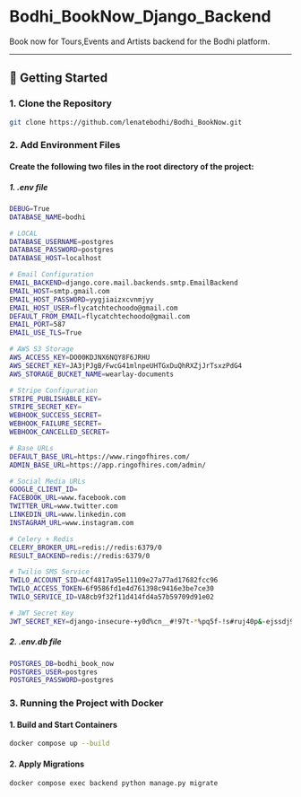 # Bodhi_BookNow_Django_Backend

Book now for Tours,Events and Artists backend for the Bodhi platform.

---

## 🚀 Getting Started

### 1. Clone the Repository
```bash
git clone https://github.com/lenatebodhi/Bodhi_BookNow.git

```

### 2. Add Environment Files

#### Create the following two files in the root directory of the project:
##### 1. .env file

```bash
DEBUG=True
DATABASE_NAME=bodhi

# LOCAL
DATABASE_USERNAME=postgres
DATABASE_PASSWORD=postgres
DATABASE_HOST=localhost

# Email Configuration
EMAIL_BACKEND=django.core.mail.backends.smtp.EmailBackend
EMAIL_HOST=smtp.gmail.com
EMAIL_HOST_PASSWORD=yygjiaizxcvnmjyy
EMAIL_HOST_USER=flycatchtechoodo@gmail.com
DEFAULT_FROM_EMAIL=flycatchtechoodo@gmail.com
EMAIL_PORT=587
EMAIL_USE_TLS=True

# AWS S3 Storage
AWS_ACCESS_KEY=DO00KDJNX6NQY8F6JRHU
AWS_SECRET_KEY=JA3jPJgB/FwcG41mlnpeUHTGxDuQhRXZjJrTsxzPdG4
AWS_STORAGE_BUCKET_NAME=wearlay-documents

# Stripe Configuration
STRIPE_PUBLISHABLE_KEY=
STRIPE_SECRET_KEY=
WEBHOOK_SUCCESS_SECRET=
WEBHOOK_FAILURE_SECRET=
WEBHOOK_CANCELLED_SECRET=

# Base URLs
DEFAULT_BASE_URL=https://www.ringofhires.com/
ADMIN_BASE_URL=https://app.ringofhires.com/admin/

# Social Media URLs
GOOGLE_CLIENT_ID=
FACEBOOK_URL=www.facebook.com
TWITTER_URL=www.twitter.com
LINKEDIN_URL=www.linkedin.com
INSTAGRAM_URL=www.instagram.com

# Celery + Redis
CELERY_BROKER_URL=redis://redis:6379/0
RESULT_BACKEND=redis://redis:6379/0

# Twilio SMS Service
TWILO_ACCOUNT_SID=ACf4817a95e11109e27a77ad17682fcc96
TWILO_ACCESS_TOKEN=6f9586fd1e4d761398c9416e3be7ce30
TWILO_SERVICE_ID=VA8cb9f32f11d414fd4a57b59709d91e02

# JWT Secret Key
JWT_SECRET_KEY=django-insecure-+y0d%cn__#!97t-*%pq5f-!s#ruj40p&-ejssdj94zvbh3&6ke
```

##### 2. .env.db file
``` bash
POSTGRES_DB=bodhi_book_now
POSTGRES_USER=postgres
POSTGRES_PASSWORD=postgres

```

### 3. Running the Project with Docker
#### 1. Build and Start Containers
```bash
docker compose up --build

```

#### 2. Apply Migrations
```bash
docker compose exec backend python manage.py migrate

```

